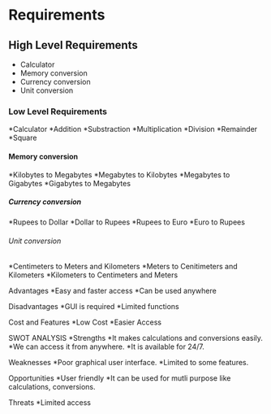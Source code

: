 # Requirements
## High Level Requirements
* Calculator
* Memory conversion
* Currency conversion
* Unit conversion
### Low Level Requirements
*Calculator
*Addition
*Substraction
*Multiplication
*Division
*Remainder
*Square
#### Memory conversion
*Kilobytes to Megabytes
*Megabytes to Kilobytes
*Megabytes to Gigabytes
*Gigabytes to Megabytes
##### Currency conversion
*Rupees to Dollar
*Dollar to Rupees
*Rupees to Euro
*Euro to Rupees
###### Unit conversion
*Centimeters to Meters and Kilometers
*Meters to Cenitimeters and Kilometers
*Kilometers to Centimeters and Meters

Advantages
*Easy and faster access
*Can be used anywhere

Disadvantages
*GUI is required
*Limited functions

Cost and Features
*Low Cost
*Easier Access

SWOT ANALYSIS
*Strengths
*It makes calculations and conversions easily.
*We can access it from anywhere.
*It is available for 24/7.

Weaknesses
*Poor graphical user interface.
*Limited to some features.

Opportunities
*User friendly
*It can be used for mutli purpose like calculations, conversions.

Threats 
*Limited access

